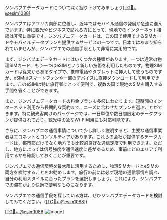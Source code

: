 ジンバブエデータカードについて深く掘り下げてみましょう[[TG💪+ @esim1088](https://t.me/s/esim1088)]

ジンバブエはアフリカ南部に位置し、近年ではモバイル通信の発展が急速に進んでいます。特に観光やビジネスで訪れる方にとって、現地でのインターネット接続は非常に重要です。ジンバブエデータカードは、この国で使用できるSIMカードやモバイルデータプランを提供するサービスの一つです。日本ではあまり知られていませんが、ジンバブエでの通信手段として非常に実用的です。

まず、ジンバブエデータカードにはいくつかの種類があります。一つは通常の物理SIMカード、もう一つはeSIMという新しい技術を利用したものです。物理SIMカードは従来からあるタイプで、携帯電話やタブレットに挿入して使うものですが、eSIMはスマートフォンや一部のデバイスに直接ダウンロードして利用できます。このeSIMは特に旅行者にとって便利で、複数の国で現地のSIMを購入する手間を省くことができます。

また、ジンバブエデータカードの料金プランも多岐にわたります。短時間のインターネット利用から長期的な契約まで、ニーズに合わせたプランを選ぶことができます。特に観光客向けのパッケージでは、一日単位や数日間限定のデータプランが提供されており、観光中の急なWi-Fi利用にも対応可能です。

さらに、ジンバブエの通信事情について少し詳しく説明すると、主要な通信事業者はエコネットとコンソルティアがあります。これらの会社が提供するデータカードは、都市部だけでなく地方でも比較的良好な通信速度で利用できます。ただし、地方によっては信号強度や通信速度に差があるため、事前にどのエリアで利用するかを確認しておくことが重要です。

ジンバブエでの通信環境を最大限に活用するために、物理SIMカードとeSIMの両方を検討することをお勧めします。旅行の前には必ず現地の通信事情を調べ、自分の利用スタイルに合ったプランを選択しましょう。これにより、ジンバブエでの滞在がより快適で便利なものになります。

ジンバブエでの通信手段を探している方は、ぜひジンバブエデータカードを検討してみてください。([[TG💪+ @esim1088](https://t.me/s/esim1088)]) 

[[TG💪+ @esim1088](https://t.me/s/esim1088) ![Image](https://i.postimg.cc/Y0z9fWf4/image.png)]